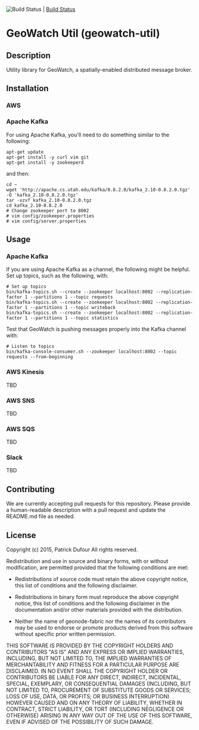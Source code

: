 ![Build Status](https://travis-ci.org/geowatch/geowatch-util.png) | [Build Status](https://travis-ci.org/geowatch/geowatch-util)

GeoWatch Util (geowatch-util)
================

## Description

Utility library for GeoWatch, a spatially-enabled distributed message broker.

## Installation

### AWS

### Apache Kafka

For using Apache Kafka, you'll need to do something similar to the following:

```
apt-get update
apt-get install -y curl vim git
apt-get install -y zookeeperd
```

and then:

```
cd ~
wget 'http://apache.cs.utah.edu/kafka/0.8.2.0/kafka_2.10-0.8.2.0.tgz' -O 'kafka_2.10-0.8.2.0.tgz'
tar -xzvf kafka_2.10-0.8.2.0.tgz
cd kafka_2.10-0.8.2.0
# Change zookeeper port to 8002
# vim config/zookeeper.properties
# vim config/server.properties
```

## Usage

### Apache Kafka

If you are using Apache Kafka as a channel, the following might be helpful.  Set up topics, such as the following, with:

```
# Set up topics
bin/kafka-topics.sh --create --zookeeper localhost:8002 --replication-factor 1 --partitions 1 --topic requests
bin/kafka-topics.sh --create --zookeeper localhost:8002 --replication-factor 1 --partitions 1 --topic writeback
bin/kafka-topics.sh --create --zookeeper localhost:8002 --replication-factor 1 --partitions 1 --topic statistics
```


Test that GeoWatch is pushing messages properly into the Kafka channel with:

```
# Listen to topics
bin/kafka-console-consumer.sh --zookeeper localhost:8002 --topic requests --from-beginning
```

### AWS Kinesis

TBD


### AWS SNS

TBD

### AWS SQS

TBD

### Slack

TBD

## Contributing

We are currently accepting pull requests for this repository. Please provide a human-readable description with a pull request and update the README.md file as needed.

## License

Copyright (c) 2015, Patrick Dufour
All rights reserved.

Redistribution and use in source and binary forms, with or without
modification, are permitted provided that the following conditions are met:

* Redistributions of source code must retain the above copyright notice, this
  list of conditions and the following disclaimer.

* Redistributions in binary form must reproduce the above copyright notice,
  this list of conditions and the following disclaimer in the documentation
  and/or other materials provided with the distribution.

* Neither the name of geonode-fabric nor the names of its
  contributors may be used to endorse or promote products derived from
  this software without specific prior written permission.

THIS SOFTWARE IS PROVIDED BY THE COPYRIGHT HOLDERS AND CONTRIBUTORS "AS IS"
AND ANY EXPRESS OR IMPLIED WARRANTIES, INCLUDING, BUT NOT LIMITED TO, THE
IMPLIED WARRANTIES OF MERCHANTABILITY AND FITNESS FOR A PARTICULAR PURPOSE ARE
DISCLAIMED. IN NO EVENT SHALL THE COPYRIGHT HOLDER OR CONTRIBUTORS BE LIABLE
FOR ANY DIRECT, INDIRECT, INCIDENTAL, SPECIAL, EXEMPLARY, OR CONSEQUENTIAL
DAMAGES (INCLUDING, BUT NOT LIMITED TO, PROCUREMENT OF SUBSTITUTE GOODS OR
SERVICES; LOSS OF USE, DATA, OR PROFITS; OR BUSINESS INTERRUPTION) HOWEVER
CAUSED AND ON ANY THEORY OF LIABILITY, WHETHER IN CONTRACT, STRICT LIABILITY,
OR TORT (INCLUDING NEGLIGENCE OR OTHERWISE) ARISING IN ANY WAY OUT OF THE USE
OF THIS SOFTWARE, EVEN IF ADVISED OF THE POSSIBILITY OF SUCH DAMAGE.
